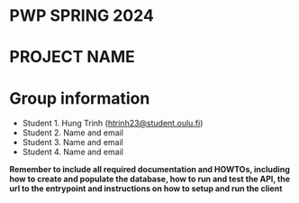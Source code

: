# PWP SPRING 2024

# PROJECT NAME

# Group information

- Student 1. Hung Trinh (htrinh23@student.oulu.fi)
- Student 2. Name and email
- Student 3. Name and email
- Student 4. Name and email

**Remember to include all required documentation and HOWTOs, including how to create and populate the database, how to run and test the API, the url to the entrypoint and instructions on how to setup and run the client**

